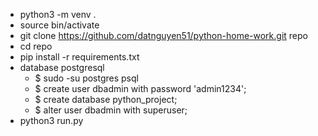 - python3 -m venv .
- source bin/activate
- git clone https://github.com/datnguyen51/python-home-work.git repo
- cd repo
- pip install -r requirements.txt
- database postgresql
  - $ sudo -su postgres psql
  - $ create user dbadmin with password 'admin1234';
  - $ create database python_project;
  - $ alter user dbadmin with superuser;
- python3 run.py
